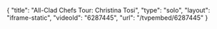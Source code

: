 {
    "title": "All-Clad Chefs Tour: Christina Tosi",
    "type": "solo",
    "layout": "iframe-static",
    "videoId": "6287445",
    "url": "\/tvpembed\/6287445"
}